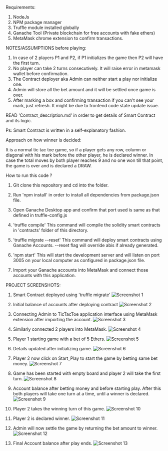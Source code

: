 Requirements:
1. NodeJs
2. NPM package manager
3. Truffle module installed globally
4. Ganache Tool (Private blockchain for free accounts with fake ethers)
5. MetaMask chrome extension to confirm transactions.


NOTES/ASSUMPTIONS before playing:
1. In case of 2 players P1 and P2, if P1 initializes the game then P2 will have the first turn.
2. No player can take 2 turns consecutively. It will raise error in metamask wallet before confirmation.
3. The Contract deployer aka Admin can neither start a play nor initialize one.
4. Admin will store all the bet amount and it will be settled once game is over.
5. After marking a box and confirming transaction if you can't see your mark, just refresh. It might be due to frontend code state update issue.

READ 'Contract_description.md' in order to get details of Smart Contract and its logic.

Ps: Smart Contract is written in a self-explanatory fashion.



Approach on how winner is decided:

It is a normal tic tac toe game, so if a player gets any row, column or diagonal with his mark before the other player, he is declared winner. In case the total moves by both player reaches 9 and no one won till that point, the game is over and is declared a DRAW.



How to run this code ?

1. Git clone this repository and cd into the folder.

2. Run 'npm install' in order to install all dependencies from package.json file.

3. Open Ganache Desktop app and confirm that port used is same as that defined in truffle-config.js

4. 'truffle compile' 
This command will compile the solidity smart contracts in 'contracts' folder of this directory.

5. 'truffle migrate --reset' 
This command will deploy smart contracts using Ganache Accounts. --reset flag will override abis if already generated.

6. 'npm start' 
This will start the development server and will listen on port 3005 on your local computer as configured in package.json file.

7. Import your Ganache accounts into MetaMask and connect those accounts with this application.




PROJECT SCREENSHOTS:

1. Smart Contract deployed using 'truffle migrate'
![Screenshot 1](https://user-images.githubusercontent.com/55524764/115987667-acc1da00-a5d3-11eb-9ff9-91e2b29c7a3a.png)


2. Initial balance of accounts after deploying contract
![Screenshot 2](https://user-images.githubusercontent.com/55524764/115987703-cebb5c80-a5d3-11eb-866e-9fecc8201694.png)


3. Connecting Admin to TicTacToe application interface using MetaMask extension after importing the account.
![Screenshot 3](https://user-images.githubusercontent.com/55524764/115987715-dc70e200-a5d3-11eb-8262-758e13da825e.png)


4. Similarly connected 2 players into MetaMask.
![Screenshot 4](https://user-images.githubusercontent.com/55524764/115987724-e7c40d80-a5d3-11eb-9b7a-9dfa48996f1c.png)


5. Player 1 starting game with a bet of 5 Ethers.
![Screenshot 5](https://user-images.githubusercontent.com/55524764/115987726-e8f53a80-a5d3-11eb-9c92-6c6010fe4fc6.png)


6. Details updated after initializing game.
![Screenshot 6](https://user-images.githubusercontent.com/55524764/115987727-e98dd100-a5d3-11eb-9705-2b16c222278b.png)


7. Player 2 now click on Start_Play to start the game by betting same bet money.
![Screenshot 7](https://user-images.githubusercontent.com/55524764/115987728-e98dd100-a5d3-11eb-96a4-225734d5b939.png)


8. Game has been started with empty board and player 2 will take the first turn.
![Screenshot 8](https://user-images.githubusercontent.com/55524764/115987730-ea266780-a5d3-11eb-9121-4ee667f1ae88.png)


9. Account balance after betting money and before starting play. After this both players will take one turn at a time, until a winner is declared.
![Screenshot 9](https://user-images.githubusercontent.com/55524764/115987731-ea266780-a5d3-11eb-9723-2471ba08676c.png)


10. Player 2 takes the winning turn of this game.
![Screenshot 10](https://user-images.githubusercontent.com/55524764/115987732-eabefe00-a5d3-11eb-9804-4774ddd16c97.png)


11. Player 2 is declared winner.
![Screenshot 11](https://user-images.githubusercontent.com/55524764/115987734-eb579480-a5d3-11eb-8b1e-da095ccc03c8.png)


12. Admin will now settle the game by returning the bet amount to winner.
![Screenshot 12](https://user-images.githubusercontent.com/55524764/115987735-eb579480-a5d3-11eb-91fd-df2ac12162b7.png)


13. Final Account balance after play ends.
![Screenshot 13](https://user-images.githubusercontent.com/55524764/115987736-ebf02b00-a5d3-11eb-9422-250e7108574f.png)

